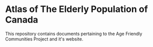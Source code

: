 Atlas of The Elderly Population of Canada
=========================================

This repository contains documents pertaining to the 
Age Friendly Communities Project and it's website.
